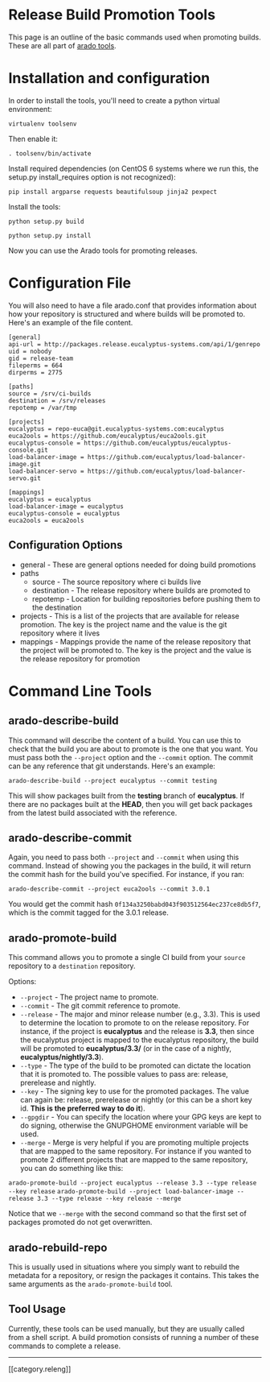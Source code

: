 # Release Build Promotion Tools

This page is an outline of the basic commands used when promoting builds. These are all part of [arado tools](https://github.com/mspaulding06/arado).

# Installation and configuration

In order to install the tools, you'll need to create a python virtual environment:

``virtualenv toolsenv``

Then enable it:

``. toolsenv/bin/activate``

Install required dependencies (on CentOS 6 systems where we run this, the setup.py install_requires option is not recognized):

``pip install argparse requests beautifulsoup jinja2 pexpect``

Install the tools:

``python setup.py build``

``python setup.py install``

Now you can use the Arado tools for promoting releases.

# Configuration File

You will also need to have a file arado.conf that provides information about how your repository is structured and where builds will be promoted to. Here's an example of the file content.

    [general]
    api-url = http://packages.release.eucalyptus-systems.com/api/1/genrepo
    uid = nobody
    gid = release-team
    fileperms = 664
    dirperms = 2775

    [paths]
    source = /srv/ci-builds
    destination = /srv/releases
    repotemp = /var/tmp

    [projects]
    eucalyptus = repo-euca@git.eucalyptus-systems.com:eucalyptus
    euca2ools = https://github.com/eucalyptus/euca2ools.git
    eucalyptus-console = https://github.com/eucalyptus/eucalyptus-console.git
    load-balancer-image = https://github.com/eucalyptus/load-balancer-image.git
    load-balancer-servo = https://github.com/eucalyptus/load-balancer-servo.git

    [mappings]
    eucalyptus = eucalyptus
    load-balancer-image = eucalyptus
    eucalyptus-console = eucalyptus
    euca2ools = euca2ools
 
## Configuration Options

* general - These are general options needed for doing build promotions
* paths
    * source - The source repository where ci builds live
    * destination - The release repository where builds are promoted to
    * repotemp - Location for building repositories before pushing them to the destination
* projects - This is a list of the projects that are available for release promotion. The key is the project name and the value is the git repository where it lives
* mappings - Mappings provide the name of the release repository that the project will be promoted to. The key is the project and the value is the release repository for promotion

# Command Line Tools

## arado-describe-build

This command will describe the content of a build. You can use this to check that the build you are about to promote is the one that you want. You must pass both the ``--project`` option and the ``--commit`` option. The commit can be any reference that git understands. Here's an example:

``arado-describe-build --project eucalyptus --commit testing``

This will show packages built from the **testing** branch of **eucalyptus**. If there are no packages built at the **HEAD**, then you will get back packages from the latest build associated with the reference.

## arado-describe-commit

Again, you need to pass both ``--project`` and ``--commit`` when using this command. Instead of showing you the packages in the build, it will return the commit hash for the build you've specified. For instance, if you ran:

``arado-describe-commit --project euca2ools --commit 3.0.1``

You would get the commit hash ``0f134a3250babd043f903512564ec237ce8db5f7``, which is the commit tagged for the 3.0.1 release.

## arado-promote-build

This command allows you to promote a single CI build from your ``source`` repository to a ``destination`` repository.

Options:
* ``--project`` - The project name to promote.
* ``--commit`` - The git commit reference to promote.
* ``--release`` - The major and minor release number (e.g., 3.3). This is used to determine the location to promote to on the release repository. For instance, if the project is **eucalyptus** and the release is **3.3**, then since the eucalyptus project is mapped to the eucalyptus repository, the build will be promoted to **eucalyptus/3.3/** (or in the case of a nightly, **eucalyptus/nightly/3.3**).
* ``--type`` - The type of the build to be promoted can dictate the location that it is promoted to. The possible values to pass are: release, prerelease and nightly.
* ``--key`` - The signing key to use for the promoted packages. The value can again be: release, prerelease or nightly (or this can be a short key id. **This is the preferred way to do it**).
* ``--gpgdir`` - You can specify the location where your GPG keys are kept to do signing, otherwise the GNUPGHOME environment variable will be used.
* ``--merge`` - Merge is very helpful if you are promoting multiple projects that are mapped to the same repository. For instance if you wanted to promote 2 different projects that are mapped to the same repository, you can do something like this:

``arado-promote-build --project eucalyptus --release 3.3 --type release --key release``
``arado-promote-build --project load-balancer-image --release 3.3 --type release --key release --merge``

Notice that we ``--merge`` with the second command so that the first set of packages promoted do not get overwritten.

## arado-rebuild-repo

This is usually used in situations where you simply want to rebuild the metadata for a repository, or resign the packages it contains. This takes the same arguments as the ``arado-promote-build`` tool.

## Tool Usage

Currently, these tools can be used manually, but they are usually called from a shell script. A build promotion consists of running a number of these commands to complete a release.

*****

[[category.releng]]